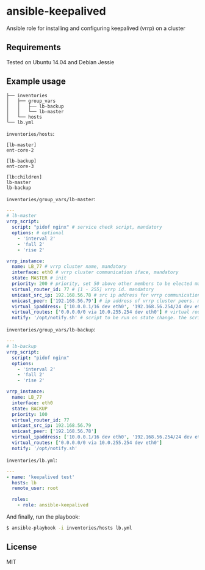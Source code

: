 ansible-keepalived
=========

Ansible role for installing and configuring keepalived (vrrp) on a cluster

Requirements
------------

Tested on Ubuntu 14.04 and Debian Jessie

Example usage
--------------


```
├── inventories
│   ├── group_vars
│   │   ├── lb-backup
│   │   └── lb-master
│   └── hosts
└── lb.yml
```

`inventories/hosts`:
```
[lb-master]
ent-core-2

[lb-backup]
ent-core-3

[lb:children]
lb-master
lb-backup
```

`inventories/group_vars/lb-master`:
```yaml
---
# lb-master
vrrp_script:
  script: "pidof nginx" # service check script, mandatory
  options: # optional
    - 'interval 2'
    - 'fall 2'
    - 'rise 2'

vrrp_instance:
  name: LB_77 # vrrp cluster name, mandatory
  interface: eth0 # vrrp cluster communication iface, mandatory
  state: MASTER # init
  priority: 200 # priority, set 50 above other members to be elected master. mandatory
  virtual_router_id: 77 # [1 - 255] vrrp id. mandatory
  unicast_src_ip: 192.168.56.78 # src ip address for vrrp communication, mandatory
  unicast_peer: ['192.168.56.79'] # ip address of vrrp cluster peers. mandatory
  virtual_ipaddress: ['10.0.0.1/16 dev eth0', '192.168.56.254/24 dev eth1'] # virtual ip addresses, mandatory
  virtual_routes: ['0.0.0.0/0 via 10.0.255.254 dev eth0'] # virtual routes, optional
  notify: '/opt/notify.sh' # script to be run on state change. the script is passer 3 parametrs (TYPE, INSTANCE, STATE). optional 
```

`inventories/group_vars/lb-backup`:
```yaml
---
# lb-backup
vrrp_script:
  script: "pidof nginx"
  options:
    - 'interval 2'
    - 'fall 2'
    - 'rise 2'

vrrp_instance:
  name: LB_77
  interface: eth0
  state: BACKUP
  priority: 100
  virtual_router_id: 77
  unicast_src_ip: 192.168.56.79
  unicast_peer: ['192.168.56.78']
  virtual_ipaddress: ['10.0.0.1/16 dev eth0', '192.168.56.254/24 dev eth1']
  virtual_routes: ['0.0.0.0/0 via 10.0.255.254 dev eth0']
  notify: '/opt/notify.sh'

```

`inventories/lb.yml`:
```yaml
---
- name: 'keepalived test'
  hosts: lb
  remote_user: root

  roles:
    - role: ansible-keepalived
```
And finally, run the playbook:
```bash
$ ansible-playbook -i inventories/hosts lb.yml
```


License
-------

MIT
